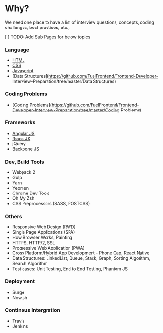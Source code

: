 # Why?
We need one place to have a list of interview questions, concepts, coding challenges, best practices, etc.,

[ ] TODO: Add Sub Pages for below topics

### Language
- [HTML](https://github.com/FuelFrontend/Frontend-Developer-Interview-Preparation/tree/master/HTML)
- [CSS](https://github.com/FuelFrontend/Frontend-Developer-Interview-Preparation/tree/master/CSS)
- [Javascript](https://github.com/FuelFrontend/Frontend-Developer-Interview-Preparation/tree/master/Javascript)
- [Data Structures](https://github.com/FuelFrontend/Frontend-Developer-Interview-Preparation/tree/master/Data Structures)

### Coding Problems

- [Coding Problems](https://github.com/FuelFrontend/Frontend-Developer-Interview-Preparation/tree/master/Coding Problems)

### Frameworks
- [Angular JS](https://github.com/FuelFrontend/Frontend-Developer-Interview-Preparation/tree/master/Frameworks/AngularJS)
- [React JS](https://github.com/FuelFrontend/Frontend-Developer-Interview-Preparation/tree/master/Frameworks/ReactJS)
- jQuery
- Backbone JS

### Dev, Build Tools
- Webpack 2
- Gulp
- Yarn
- Yeomen
- Chrome Dev Tools
- Oh My Zsh
- CSS Preprocessors (SASS, POSTCSS)

### Others
- Responsive Web Design (RWD)
- Single Page Applications (SPA)
- How Browser Works, Painting
- HTTPS, HTTP/2, SSL
- Progressive Web Application (PWA)
- Cross Platform/Hybrid App Development - Phone Gap, React Native
- Data Structures: LinkedList, Queue, Stack, Graph, Sorting Algorithm, Search Algorithm
- Test cases: Unit Testing, End to End Testing, Phantom JS

### Deployment
- Surge
- Now.sh

### Continous Intergration
- Travis
- Jenkins
